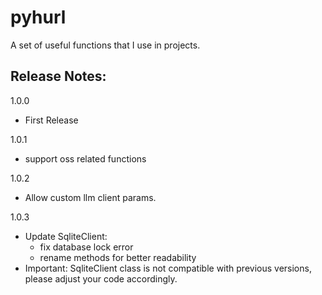 # pyhurl

A set of useful functions that I use in projects.

## Release Notes:

1.0.0
- First Release

1.0.1
- support oss related functions

1.0.2
- Allow custom llm client params.

1.0.3
- Update SqliteClient:
  - fix database lock error
  - rename methods for better readability
- Important: SqliteClient class is not compatible with previous versions, please adjust your code accordingly.